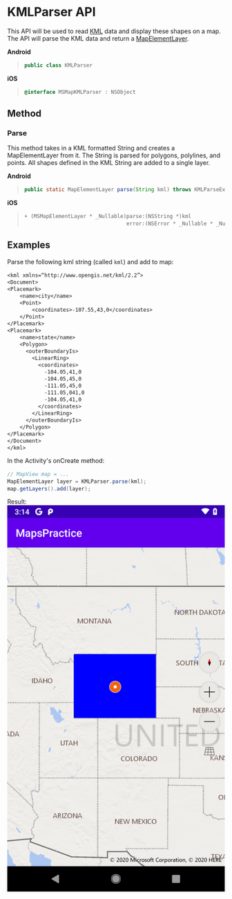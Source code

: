 # KMLParser API

This API will be used to read [KML](https://en.wikipedia.org/wiki/Keyhole_Markup_Language) data and display these shapes on a map. The API will parse the KML data and return a  [MapElementLayer](https://docs.microsoft.com/en-us/bingmaps/sdk-native/map-control-api/mapelementlayer-class).

**Android**

>```Java
> public class KMLParser
>```

**iOS**

>```objectivec
> @interface MSMapKMLParser : NSObject
> ```

## Method

### Parse

This method takes in a KML formatted String and creates a MapElementLayer from it. The String is parsed for polygons, polylines, and points. All shapes defined in the KML String are added to a single layer.

**Android**

>```Java
> public static MapElementLayer parse(String kml) throws KMLParseException
>```

**iOS**

>```objectivec
> + (MSMapElementLayer * _Nullable)parse:(NSString *)kml 
>                                  error:(NSError * _Nullable * _Nullable)error
> ```

## Examples

Parse the following kml string (called `kml`) and add to map:
```
<kml xmlns=“http://www.opengis.net/kml/2.2”>
<Document>
<Placemark>
    <name>city</name>
    <Point>
        <coordinates>-107.55,43,0</coordinates>
    </Point>
</Placemark>
<Placemark>
    <name>state</name>
    <Polygon>
      <outerBoundaryIs>
        <LinearRing>
          <coordinates>
            -104.05,41,0
            -104.05,45,0
            -111.05,45,0
            -111.05,041,0
            -104.05,41,0
          </coordinates>
        </LinearRing>
      </outerBoundaryIs>
    </Polygon>
</Placemark>
</Document>
</kml>
```

In the Activity's onCreate method:

```Java
// MapView map = ...
MapElementLayer layer = KMLParser.parse(kml);
map.getLayers().add(layer);
```


Result: 
![Default styling](https://github.com/microsoft/BingMapsNativeModules/blob/master/documentation/defaultStyle.png?raw=true)

